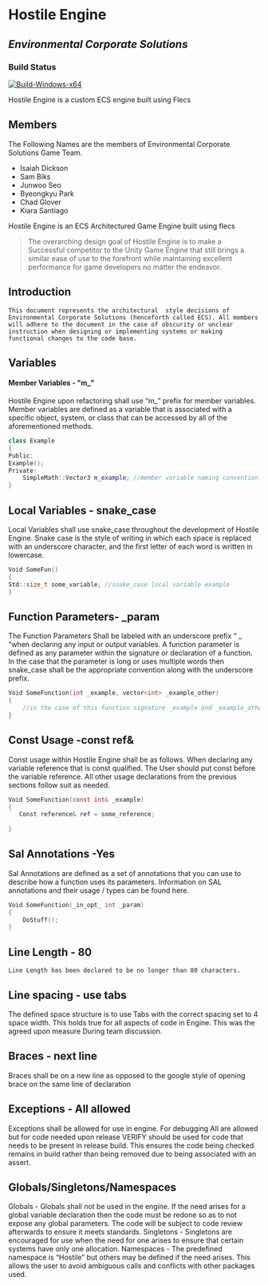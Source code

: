 # Hostile Engine
## _Environmental Corporate Solutions_

### Build Status
[![Build-Windows-x64](https://github.com/Environmental-Corporate-Solutions/Hostile-Engine/actions/workflows/build_win_64.yml/badge.svg?branch=main)](https://github.com/Environmental-Corporate-Solutions/Hostile-Engine/actions/workflows/build_win_64.yml)

Hostile Engine is a custom ECS engine built using Flecs

## Members

The Following Names are the members of Environmental Corporate Solutions Game Team.
* Isaiah Dickson
* Sam Biks
* Junwoo Seo
* Byeongkyu Park
* Chad Glover
* Kiara Santiago 


Hostile Engine is an ECS Architectured Game Engine built using flecs


> The overarching design goal of Hostile Engine 
> is to make a Successful competitor to the Unity Game Engine
> that still brings a similar ease of use 
> to the forefront while maintaining excellent performance 
> for game developers no matter the endeavor.



## Introduction

	This document represents the architectural  style decisions of Environmental Corporate Solutions (henceforth called ECS). All members will adhere to the document in the case of obscurity or unclear instruction when designing or implementing systems or making functional changes to the code base. 


## Variables

#### Member Variables - "m_"
Hostile Engine upon refactoring shall  use “m_” prefix  for member variables.
Member variables are defined as a variable that is associated with a specific object, system, or class that can be accessed by all of the aforementioned methods.  

```cpp
class Example
{
Public:
Example(); 
Private:
	SimpleMath::Vector3 m_example; //member variable naming convention.
}
```



## Local Variables - snake_case

Local Variables shall use snake_case throughout the development of Hostile Engine.
Snake case is the style of writing in which each space is replaced with an underscore character, and the first letter of each word is written in lowercase.

```cpp
Void SomeFun()
{
Std::size_t some_variable; //snake_case local variable example
}	
```


## Function Parameters- _param

The Function Parameters Shall be  labeled with an underscore prefix “ _ “when declaring any input or output variables. A function parameter is defined as any parameter  within the signature or declaration of a function. In the case that the parameter is long or uses multiple words then snake_case shall be the appropriate convention along with the underscore prefix.

```c
Void SomeFunction(int _example, vector<int> _example_other)
{
	//in the case of this function signature _example and _example_other are both  examples of function parameters.
}
```



## Const Usage -const ref&
Const  usage  within Hostile Engine shall be as follows.
When declaring any variable reference that is const qualified. The User should put const before the variable reference. All other  usage declarations from the previous sections follow suit as needed.

```c
Void SomeFunction(const int& _example)
{
   Const reference& ref = some_reference;
 
}
```


		
## Sal Annotations -Yes
	
Sal Annotations are defined as a set of annotations that you can use to describe how a function uses its parameters. Information on SAL annotations and their usage / types can be found here.

```c
Void SomeFunction(_in_opt_ int _param)
{
    DoStuff();
}
```

## Line Length - 80

	Line Length has been declared to be no longer than 80 characters.

## Line spacing - use tabs

The defined space structure is to use Tabs with the correct spacing set to 4 space width. 
This holds true for all aspects of code in Engine. This was the agreed upon measure
During team discussion. 

## Braces - next line

Braces shall be on a new line as opposed to the google style of opening brace on the same line of declaration

## Exceptions - All allowed

Exceptions shall be allowed for use in engine. For debugging All are allowed but for code needed upon release VERIFY should be used for code that needs to be present in release build. This ensures the code being checked remains in build rather than being removed due to being associated with an assert. 

## Globals/Singletons/Namespaces

Globals - Globals shall not be used in the engine. If the need arises for a global variable declaration then the code must be redone so as to not expose any global parameters. The code will be subject to code review afterwards to ensure it meets standards.
Singletons -  Singletons are encouraged for use when the need for one arises to ensure that certain systems have only one allocation.
Namespaces - The predefined namespace is “Hostile” but others may be defined if the need arises. This allows the user to avoid ambiguous calls and conflicts with other packages used.
